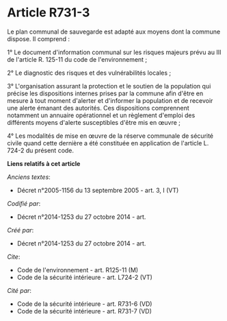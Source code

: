 # Article R731-3

Le plan communal de sauvegarde est adapté aux moyens dont la commune dispose. Il comprend : 

1° Le document d'information communal sur les risques majeurs prévu au III de l'article R. 125-11 du code de
l'environnement ; 

2° Le diagnostic des risques et des vulnérabilités locales ; 

3° L'organisation assurant la protection et le soutien de la population qui précise les dispositions internes prises par la
commune afin d'être en mesure à tout moment d'alerter et d'informer la population et de recevoir une alerte émanant des
autorités. Ces dispositions comprennent notamment un annuaire opérationnel et un règlement d'emploi des différents moyens
d'alerte susceptibles d'être mis en œuvre ; 

4° Les modalités de mise en œuvre de la réserve communale de sécurité civile quand cette dernière a été constituée en
application de l'article L. 724-2 du présent code.

**Liens relatifs à cet article**

_Anciens textes_:

  - Décret n°2005-1156 du 13 septembre 2005 - art. 3, I (VT)

_Codifié par_:

  - Décret n°2014-1253 du 27 octobre 2014 - art.

_Créé par_:

  - Décret n°2014-1253 du 27 octobre 2014 - art.

_Cite_:

  - Code de l'environnement - art. R125-11 (M)
  - Code de la sécurité intérieure - art. L724-2 (VT)

_Cité par_:

  - Code de la sécurité intérieure - art. R731-6 (VD)
  - Code de la sécurité intérieure - art. R731-7 (VD)
